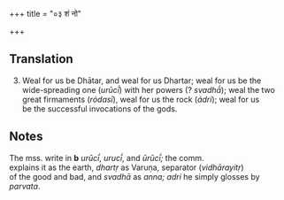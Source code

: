+++
title = "०३ शं नो"

+++
## Translation
3. Weal for us be Dhātar, and weal for us Dhartar; weal for us be the  
wide-spreading one (*urūcī́*) with her powers (? *svadhā́*); weal the two  
great firmaments (*ródasī*), weal for us the rock (*ádri*); weal for us  
be the successful invocations of the gods.

## Notes
The mss. write in **b** *urūcī́*, *urucī́*, and *ūrūcī́;* the comm.  
explains it as the earth, *dhartṛ* as Varuṇa, separator (*vidhārayitṛ*)  
of the good and bad, and *svadhā* as *anna;* *adri* he simply glosses by  
*parvata*.

